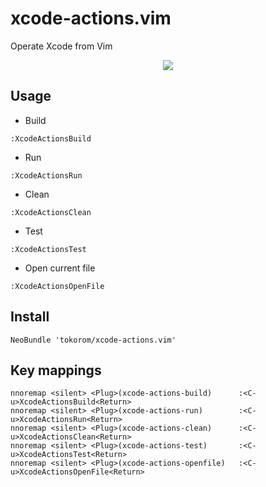 xcode-actions.vim
=================

Operate Xcode from Vim

<p align="center"><img src="https://dl.dropboxusercontent.com/u/10351676/images/GitHub/xcode_actions_vim_sample.gif"/></p>

## Usage

- Build

```vim
:XcodeActionsBuild
```

- Run

```vim
:XcodeActionsRun
```

- Clean

```vim
:XcodeActionsClean
```

- Test

```vim
:XcodeActionsTest
```

- Open current file

```vim
:XcodeActionsOpenFile
```

## Install

```
NeoBundle 'tokorom/xcode-actions.vim'
```

## Key mappings

```vim
nnoremap <silent> <Plug>(xcode-actions-build)      :<C-u>XcodeActionsBuild<Return>
nnoremap <silent> <Plug>(xcode-actions-run)        :<C-u>XcodeActionsRun<Return>
nnoremap <silent> <Plug>(xcode-actions-clean)      :<C-u>XcodeActionsClean<Return>
nnoremap <silent> <Plug>(xcode-actions-test)       :<C-u>XcodeActionsTest<Return>
nnoremap <silent> <Plug>(xcode-actions-openfile)   :<C-u>XcodeActionsOpenFile<Return>
```
